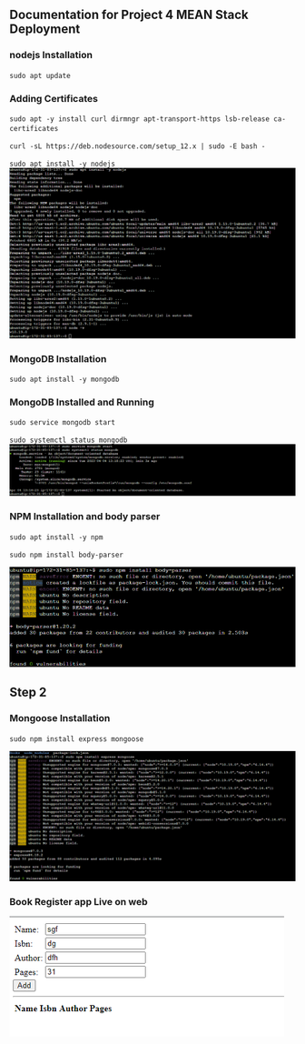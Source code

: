 ## **Documentation for Project 4 MEAN Stack Deployment**

### nodejs Installation 
`sudo apt update`
### Adding Certificates
`sudo apt -y install curl dirmngr apt-transport-https lsb-release ca-certificates`

`curl -sL https://deb.nodesource.com/setup_12.x | sudo -E bash - `

`sudo apt install -y nodejs`
![nodeJs-Installed](./Images/NodeJS-Installed.png)
### MongoDB Installation 
`sudo apt install -y mongodb`

### MongoDB Installed and Running 
`sudo service mongodb start`

`sudo systemctl status mongodb`
![MongoDB-Installed](./Images/MongoDB-Installed-Running.png)

### NPM Installation and body parser
`sudo apt install -y npm`

`sudo npm install body-parser`

![NPM-Installed](./Images/npm-body-parser-installed.png)

## Step 2

### Mongoose Installation
`sudo npm install express mongoose`

![Mongoose-Installed](./Images/mongoose-installation.png)

### Book Register app Live on web

![Mongoose-Installed](./Images/Book-Register-app-running-on-web.png)

